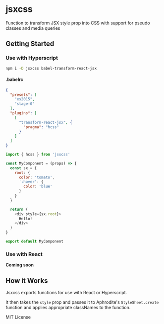 
# jsxcss

Function to transform JSX style prop into CSS with support for pseudo classes and media queries

## Getting Started

### Use with Hyperscript

```sh
npm i -D jsxcss babel-transform-react-jsx
```

#### .babelrc

```json
{
  "presets": [
    "es2015",
    "stage-0"
  ],
  "plugins": [
    [
      "transform-react-jsx", {
        "pragma": "hcss"
      }
    ]
  ]
}
```

```js
import { hcss } from 'jsxcss'

const MyComponent = (props) => {
  const sx = {
    root: {
      color: 'tomato',
      ':hover': {
        color: 'blue'
      }
    }
  }

  return (
    <div style={sx.root}>
      Hello!
    </div>
  )
}

export default MyComponent
```

### Use with React
**Coming soon**


## How it Works

Jsxcss exports functions for use with React or Hyperscript.

It then takes the `style` prop and passes it to Aphrodite's
`StyleSheet.create` function and applies appropriate classNames to the function.


MIT License


